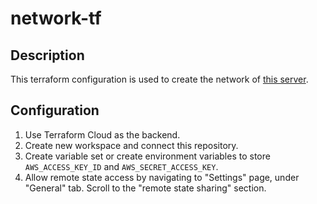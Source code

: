 # network-tf

## Description

This terraform configuration is used to create the network of [this server](https://github.com/adadeeeh/server-tf).

## Configuration

1. Use Terraform Cloud as the backend.
2. Create new workspace and connect this repository.
3. Create variable set or create environment variables to store `AWS_ACCESS_KEY_ID` and `AWS_SECRET_ACCESS_KEY`.
4. Allow remote state access by navigating to "Settings" page, under "General" tab. Scroll to the "remote state sharing" section.
